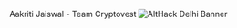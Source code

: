 Aakriti Jaiswal - Team Cryptovest
![AltHack Delhi Banner](https://github.com/Aakriti-1-1/IBC-build/assets/100995921/718c765f-4af8-44cb-97fc-3060204b9619)
